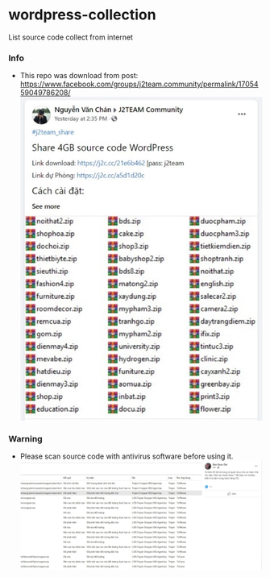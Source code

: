 # wordpress-collection
 List source code collect from internet
 
### Info

- This repo was download from post: https://www.facebook.com/groups/j2team.community/permalink/1705459049786208/
  ![image](./info.jpeg)

### Warning

- Please scan source code with antivirus software before using it.
  ![image](./warning.jpeg)	